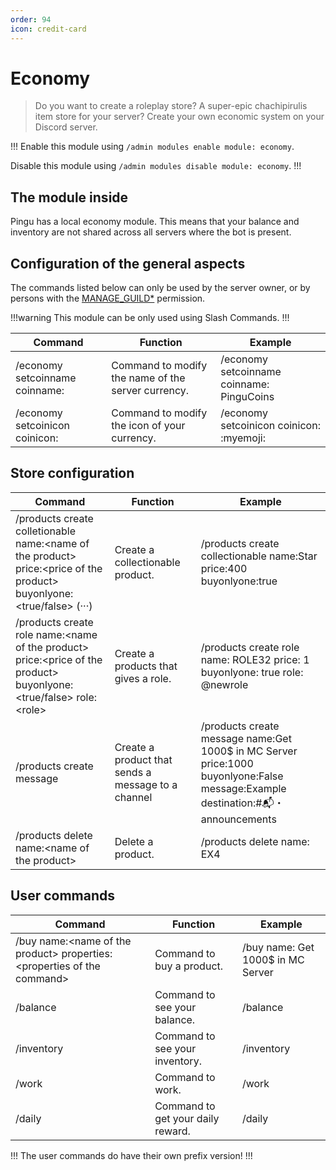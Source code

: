 ```yaml
---
order: 94
icon: credit-card
---
```


# Economy
> Do you want to create a roleplay store? A super-epic chachipirulis item store for your server? Create your own economic system on your Discord server.

!!!
Enable this module using `/admin modules enable module: economy`.

Disable this module using `/admin modules disable module: economy`.
!!!

## The module inside

Pingu has a local economy module. This means that your balance and inventory are not shared across all servers where the bot is present.

## Configuration of the general aspects

The commands listed below can only be used by the server owner, or by persons with the [MANAGE_GUILD\*](https://discord.com/developers/docs/topics/permissions) permission.

!!!warning
This module can be only used using Slash Commands.
!!!

| Command | Function | Example |
| --- | --- | -- |
| /economy setcoinname coinname: | Command to modify the name of the server currency. | /economy setcoinname coinname: PinguCoins |
| /economy setcoinicon coinicon: | Command to modify the icon of your currency.| /economy setcoinicon coinicon: :myemoji: |

## Store configuration

| Command | Function | Example |
| --- | --- | --- |
| /products create colletionable name:\<name of the product> price:\<price of the product> buyonlyone:\<true/false> (···)| Create a collectionable product. | /products create collectionable name:Star price:400 buyonlyone:true |
| /products create role name:\<name of the product> price:\<price of the product> buyonlyone:\<true/false> role:\<role> | Create a products that gives a role. | /products create role name: ROLE32 price: 1 buyonlyone: true role: @newrole |
| /products create message | Create a product that sends a message to a channel | /products create message name:Get 1000$ in MC Server price:1000 buyonlyone:False message:Example destination:#📬・announcements |
| /products delete name:\<name of the product> | Delete a product. | /products delete name: EX4 |

## User commands

| Command | Function | Example |
| --- | --- | --- |
| /buy name:\<name of the product> properties:\<properties of the command> | Command to buy a product. | /buy name: Get 1000$ in MC Server |
| /balance | Command to see your balance. | /balance |
| /inventory | Command to see your inventory. | /inventory |
| /work | Command to work. | /work |
| /daily | Command to get your daily reward. | /daily |

!!!
The user commands do have their own prefix version!
!!!